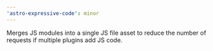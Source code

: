 ```yaml
---
'astro-expressive-code': minor
---
```


Merges JS modules into a single JS file asset to reduce the number of requests if multiple plugins add JS code.
